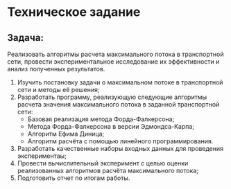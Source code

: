 #	Техническое задание
##	Задача:
Реализовать алгоритмы расчета максимального потока в транспортной сети, провести
экспериментальное исследование их эффективности и анализ полученных результатов.
1.	Изучить постановку задачи о максимальном потоке в транспортной сети и методы её
	решения;
2.	Разработать программу, реализующую следующие алгоритмы расчета значения
	максимального потока в заданной транспортной сети:
	-	Базовая реализация метода Форда-Фалкерсона;
	-	Метода Форда-Фалкерсона в версии Эдмондса-Карпа;
	-	Алгоритм Ефима Диница;
	-	Алгоритм расчёта с помощью линейного программирования.
3.	Разработать качественные наборы входных данных для проведения экспериментаы;
4.	Провести вычислительный эксперимент с целью оценки реализованных алгоритмов
	расчёта максимального потока;
5.	Подготовить отчет по итогам работы.
